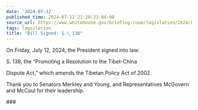 ```yaml
---
date: '2024-07-12'
published_time: 2024-07-12 21:28:33-04:00
source_url: https://www.whitehouse.gov/briefing-room/legislation/2024/07/12/bill-signed-s-138/
tags: legislation
title: "Bill Signed: S.\_138"
---
```

 
On Friday, July 12, 2024, the President signed into law:

S. 138, the “Promoting a Resolution to the Tibet-China

Dispute Act,” which amends the Tibetan Policy Act of 2002.

Thank you to Senators Merkley and Young, and Representatives McGovern
and McCaul for their leadership.

\###
